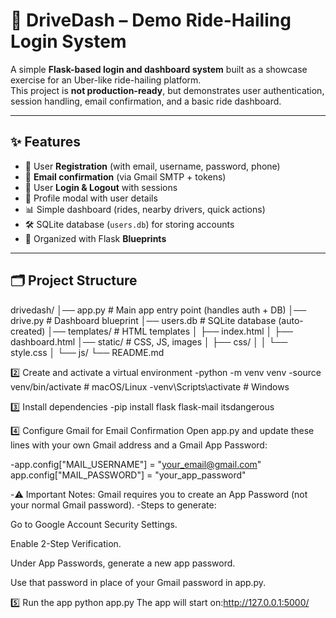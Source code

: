 # 🚖 DriveDash – Demo Ride-Hailing Login System

A simple **Flask-based login and dashboard system** built as a showcase exercise for an Uber-like ride-hailing platform.  
This project is **not production-ready**, but demonstrates user authentication, session handling, email confirmation, and a basic ride dashboard.

---

## ✨ Features
- 🔑 User **Registration** (with email, username, password, phone)  
- 📧 **Email confirmation** (via Gmail SMTP + tokens)  
- 🔐 User **Login & Logout** with sessions  
- 👤 Profile modal with user details  
- 📊 Simple dashboard (rides, nearby drivers, quick actions)  
- 🛠 SQLite database (`users.db`) for storing accounts  
- 📂 Organized with Flask **Blueprints**  

---

## 🗂 Project Structure
drivedash/
│── app.py # Main app entry point (handles auth + DB)
│── drive.py # Dashboard blueprint
│── users.db # SQLite database (auto-created)
│── templates/ # HTML templates
│ ├── index.html
│ ├── dashboard.html
│── static/ # CSS, JS, images
│ ├── css/
│ │ └── style.css
│ └── js/
└── README.md


2️⃣ Create and activate a virtual environment
-python -m venv venv
-source venv/bin/activate   # macOS/Linux
-venv\Scripts\activate      # Windows


3️⃣ Install dependencies
-pip install flask flask-mail itsdangerous


4️⃣ Configure Gmail for Email Confirmation
Open app.py and update these lines with your own Gmail address and a Gmail App Password:

-app.config["MAIL_USERNAME"] = "your_email@gmail.com"
app.config["MAIL_PASSWORD"] = "your_app_password"

-⚠️ Important Notes:
Gmail requires you to create an App Password (not your normal Gmail password).
-Steps to generate:

Go to Google Account Security Settings.

Enable 2-Step Verification.

Under App Passwords, generate a new app password.

Use that password in place of your Gmail password in app.py.

5️⃣ Run the app
python app.py
The app will start on:http://127.0.0.1:5000/

